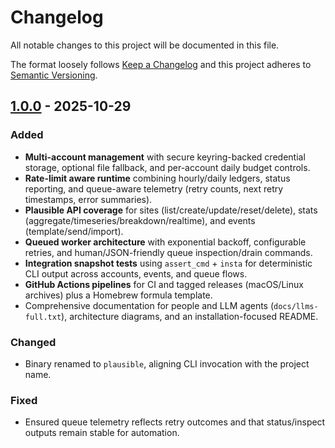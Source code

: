# Changelog

All notable changes to this project will be documented in this file.

The format loosely follows [Keep a Changelog](https://keepachangelog.com/) and
this project adheres to [Semantic Versioning](https://semver.org/).

## [1.0.0] - 2025-10-29

### Added
- **Multi-account management** with secure keyring-backed credential storage, optional file fallback, and per-account daily budget controls.
- **Rate-limit aware runtime** combining hourly/daily ledgers, status reporting, and queue-aware telemetry (retry counts, next retry timestamps, error summaries).
- **Plausible API coverage** for sites (list/create/update/reset/delete), stats (aggregate/timeseries/breakdown/realtime), and events (template/send/import).
- **Queued worker architecture** with exponential backoff, configurable retries, and human/JSON-friendly queue inspection/drain commands.
- **Integration snapshot tests** using `assert_cmd` + `insta` for deterministic CLI output across accounts, events, and queue flows.
- **GitHub Actions pipelines** for CI and tagged releases (macOS/Linux archives) plus a Homebrew formula template.
- Comprehensive documentation for people and LLM agents (`docs/llms-full.txt`), architecture diagrams, and an installation-focused README.

### Changed
- Binary renamed to `plausible`, aligning CLI invocation with the project name.

### Fixed
- Ensured queue telemetry reflects retry outcomes and that status/inspect outputs remain stable for automation.

[1.0.0]: https://github.com/vicentereig/plausible-cli/releases/tag/v1.0.0

